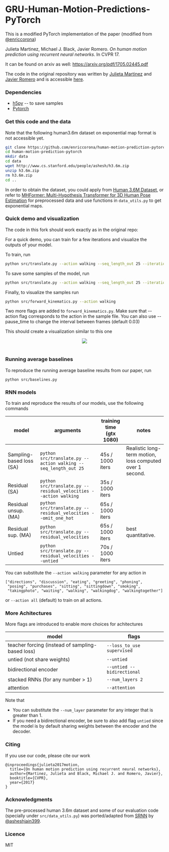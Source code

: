 # GRU-Human-Motion-Predictions-PyTorch
This is a modified PyTorch implementation of the paper (modified from [@enriccorona](https://github.com/enriccorona/human-motion-prediction-pytorch/tree/master))

Julieta Martinez, Michael J. Black, Javier Romero.
_On human motion prediction using recurrent neural networks_. In CVPR 17.

It can be found on arxiv as well: https://arxiv.org/pdf/1705.02445.pdf

The code in the original repository was written by [Julieta Martinez](https://github.com/una-dinosauria/) and [Javier Romero](https://github.com/libicocco/) and is accessible [here](/blob/master/src/translate.py).

### Dependencies

* [h5py](https://github.com/h5py/h5py) -- to save samples
* [Pytorch](https://pytorch.org/)

### Get this code and the data

Note that the following human3.6m dataset on exponential map format is not accessible yet.

```bash
git clone https://github.com/enriccorona/human-motion-prediction-pytorch.git
cd human-motion-prediction-pytorch
mkdir data
cd data
wget http://www.cs.stanford.edu/people/ashesh/h3.6m.zip
unzip h3.6m.zip
rm h3.6m.zip
cd ..
```

In order to obtain the dataset, you could apply from [Human 3.6M Dataset](http://vision.imar.ro/human3.6m/description.php), or refer to [MHFormer: Multi-Hypothesis Transformer for 3D Human Pose Estimation](https://github.com/Vegetebird/MHFormer) for preprocessed data and use functions in `data_utils.py` to get exponential maps.

### Quick demo and visualization

The code in this fork should work exactly as in the original repo:

For a quick demo, you can train for a few iterations and visualize the outputs of your model.

To train, run
```bash
python src/translate.py --action walking --seq_length_out 25 --iterations 10000
```

To save some samples of the model, run
```bash
python src/translate.py --action walking --seq_length_out 25 --iterations 10000 --sample --load 10000
```

Finally, to visualize the samples run
```bash
python src/forward_kinematics.py --action walking
```

Two more flags are added to `forward_kinematics.py`. Make sure that --action flag corresponds to the action in the sample file. You can also use --pause_time to change the interval between frames (default 0.03)

This should create a visualization similar to this one

<p align="center">
  <img src="https://raw.githubusercontent.com/una-dinosauria/human-motion-prediction/master/imgs/walking.gif"><br><br>
</p>


### Running average baselines

To reproduce the running average baseline results from our paper, run

`python src/baselines.py`

### RNN models

To train and reproduce the results of our models, use the following commands

| model      | arguments | training time (gtx 1080) | notes |
| ---        | ---       | ---   | --- |
| Sampling-based loss (SA) | `python src/translate.py --action walking --seq_length_out 25` | 45s / 1000 iters | Realistic long-term motion, loss computed over 1 second. |
| Residual (SA)            | `python src/translate.py --residual_velocities --action walking` | 35s / 1000 iters |  |
| Residual unsup. (MA)     | `python src/translate.py --residual_velocities --omit_one_hot` | 65s / 1000 iters | |
| Residual sup. (MA)       | `python src/translate.py --residual_velocities` | 65s / 1000 iters | best quantitative.|
| Untied       | `python src/translate.py --residual_velocities --untied` | 70s / 1000 iters | |


You can substitute the `--action walking` parameter for any action in

```
["directions", "discussion", "eating", "greeting", "phoning",
 "posing", "purchases", "sitting", "sittingdown", "smoking",
 "takingphoto", "waiting", "walking", "walkingdog", "walkingtogether"]
```

or `--action all` (default) to train on all actions.

### More Achitectures

More flags are introduced to enable more choices for achitectures

|model                                            |flags                       |
|-------------------------------------------------|----------------------------|
|teacher forcing (instead of sampling-based loss) | `--loss_to_use supervised` |
|untied (not share weights)                       | `--untied`                 |
|bidirectional encoder                            | `--untied --bidirectional` |
|stacked RNNs (for any number > 1)                | `--num_layers 2`           |
|attention                                        | `--attention`              |

Note that 
- You can substitute the `--num_layer` parameter for any integer that is greater than 1.
- If you need a bidirectional encoder, be sure to also add flag `untied` since the model is by default sharing weights between the encoder and the decoder.
### Citing

If you use our code, please cite our work

```
@inproceedings{julieta2017motion,
  title={On human motion prediction using recurrent neural networks},
  author={Martinez, Julieta and Black, Michael J. and Romero, Javier},
  booktitle={CVPR},
  year={2017}
}
```

### Acknowledgments

The pre-processed human 3.6m dataset and some of our evaluation code (specially under `src/data_utils.py`) was ported/adapted from [SRNN](https://github.com/asheshjain399/RNNexp/tree/srnn/structural_rnn) by [@asheshjain399](https://github.com/asheshjain399).

### Licence
MIT
